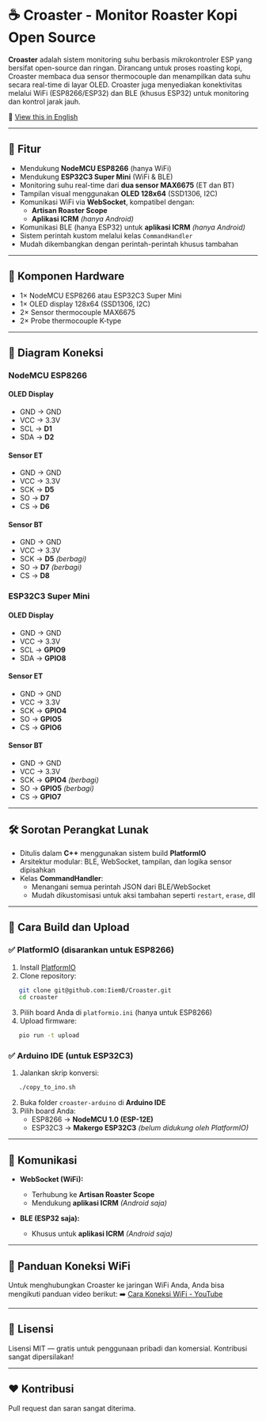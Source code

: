 # ☕ Croaster - Monitor Roaster Kopi Open Source

**Croaster** adalah sistem monitoring suhu berbasis mikrokontroler ESP yang bersifat open-source dan ringan. Dirancang untuk proses roasting kopi, Croaster membaca dua sensor thermocouple dan menampilkan data suhu secara real-time di layar OLED. Croaster juga menyediakan konektivitas melalui WiFi (ESP8266/ESP32) dan BLE (khusus ESP32) untuk monitoring dan kontrol jarak jauh.

📄 [View this in English](README.md)

---

## 🚀 Fitur

* Mendukung **NodeMCU ESP8266** (hanya WiFi)
* Mendukung **ESP32C3 Super Mini** (WiFi & BLE)
* Monitoring suhu real-time dari **dua sensor MAX6675** (ET dan BT)
* Tampilan visual menggunakan **OLED 128x64** (SSD1306, I2C)
* Komunikasi WiFi via **WebSocket**, kompatibel dengan:
  + **Artisan Roaster Scope**
  + **Aplikasi ICRM** *(hanya Android)*
* Komunikasi BLE (hanya ESP32) untuk **aplikasi ICRM** *(hanya Android)*
* Sistem perintah kustom melalui kelas `CommandHandler`
* Mudah dikembangkan dengan perintah-perintah khusus tambahan

---

## 🧩 Komponen Hardware

* 1× NodeMCU ESP8266 atau ESP32C3 Super Mini
* 1× OLED display 128x64 (SSD1306, I2C)
* 2× Sensor thermocouple MAX6675
* 2× Probe thermocouple K-type

---

## 🔌 Diagram Koneksi

### NodeMCU ESP8266

#### OLED Display

* GND → GND
* VCC → 3.3V
* SCL → **D1**
* SDA → **D2**

#### Sensor ET

* GND → GND
* VCC → 3.3V
* SCK → **D5**
* SO  → **D7**
* CS  → **D6**

#### Sensor BT

* GND → GND
* VCC → 3.3V
* SCK → **D5** *(berbagi)*
* SO  → **D7** *(berbagi)*
* CS  → **D8**

### ESP32C3 Super Mini

#### OLED Display

* GND → GND
* VCC → 3.3V
* SCL → **GPIO9**
* SDA → **GPIO8**

#### Sensor ET

* GND → GND
* VCC → 3.3V
* SCK → **GPIO4**
* SO  → **GPIO5**
* CS  → **GPIO6**

#### Sensor BT

* GND → GND
* VCC → 3.3V
* SCK → **GPIO4** *(berbagi)*
* SO  → **GPIO5** *(berbagi)*
* CS  → **GPIO7**

---

## 🛠 Sorotan Perangkat Lunak

* Ditulis dalam **C++** menggunakan sistem build **PlatformIO**
* Arsitektur modular: BLE, WebSocket, tampilan, dan logika sensor dipisahkan
* Kelas **CommandHandler**:
  + Menangani semua perintah JSON dari BLE/WebSocket
  + Mudah dikustomisasi untuk aksi tambahan seperti `restart`,   `erase`, dll

---

## 🔧 Cara Build dan Upload

### ✅ PlatformIO (disarankan untuk ESP8266)

1. Install [PlatformIO](https://platformio.org/)
2. Clone repository:
   

```bash
   git clone git@github.com:IiemB/Croaster.git
   cd croaster
   ```

3. Pilih board Anda di `platformio.ini` (hanya untuk ESP8266)
4. Upload firmware:
   

```bash
   pio run -t upload
   ```

### ✅ Arduino IDE (untuk ESP32C3)

1. Jalankan skrip konversi:
   

```bash
   ./copy_to_ino.sh
   ```

2. Buka folder `croaster-arduino` di **Arduino IDE**
3. Pilih board Anda:
   - ESP8266 → **NodeMCU 1.0 (ESP-12E)**
   - ESP32C3 → **Makergo ESP32C3** *(belum didukung oleh PlatformIO)*

---

## 📡 Komunikasi

* **WebSocket (WiFi):**

  + Terhubung ke **Artisan Roaster Scope**
  + Mendukung **aplikasi ICRM** *(Android saja)*

* **BLE (ESP32 saja):**

  + Khusus untuk **aplikasi ICRM** *(Android saja)*

---

## 🔗 Panduan Koneksi WiFi

Untuk menghubungkan Croaster ke jaringan WiFi Anda, Anda bisa mengikuti panduan video berikut: ➡️ [Cara Koneksi WiFi - YouTube](https://www.youtube.com/watch?v=esNiudoCEcU\&t=434s)

---

## 📘 Lisensi

Lisensi MIT — gratis untuk penggunaan pribadi dan komersial. Kontribusi sangat dipersilakan!

---

## ❤️ Kontribusi

Pull request dan saran sangat diterima.
